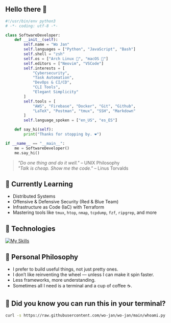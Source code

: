 ## Hello there 👋
```python
#!/usr/bin/env python3
# -*- coding: utf-8 -*-

class SoftwareDeveloper:
    def __init__(self):
        self.name = "Wo Jan"
        self.languages = ["Python", "JavaScript", "Bash"]
        self.shell = "zsh"
        self.os = ["Arch Linux 🐧", "macOS 🍎"]
        self.editors = ["Neovim", "VSCode"]
        self.interests = [
            "Cybersecurity",
            "Task Automation",
            "DevOps & CI/CD",
            "CLI Tools",
            "Elegant Simplicity"
        ]
        self.tools = [
            "AWS", "Firebase", "Docker", "Git", "Github",
            "LaTeX", "Postman", "tmux", "SSH", "Markdown"
        ]
        self.language_spoken = ["en_US", "es_ES"]

    def say_hi(self):
        print("Thanks for stopping by. ❤️")

if __name__ == "__main__":
    me = SoftwareDeveloper()
    me.say_hi()
```


> *"Do one thing and do it well."* – UNIX Philosophy  
> *"Talk is cheap. Show me the code."* – Linus Torvalds


## 🌱 Currently Learning

- Distributed Systems
- Offensive & Defensive Security (Red & Blue Team)
- Infrastructure as Code (IaC) with Terraform
- Mastering tools like `tmux`, `htop`, `nmap`, `tcpdump`, `fzf`, `ripgrep`, and more


## 🔧 Technologies

[![My Skills](https://skillicons.dev/icons?i=aws,firebase,docker,python,linux,git,github,javascript,django,anaconda,nodejs,bash,redhat,neovim)](https://skillicons.dev)


## 🧠 Personal Philosophy

- I prefer to build useful things, not just pretty ones.
- I don’t like reinventing the wheel — unless I can make it spin faster.
- Less frameworks, more understanding.
- Sometimes all I need is a terminal and a cup of coffee ☕.


## 📡 Did you know you can run this in your terminal?

```bash
curl -s https://raw.githubusercontent.com/wo-jan/wo-jan/main/whoami.py | python3
```
